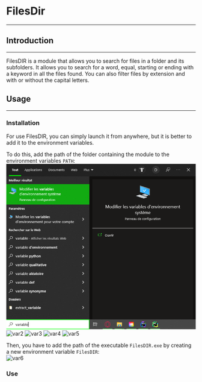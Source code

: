 # FilesDir
***

## Introduction
***

FilesDIR is a module that allows you to search for files in a folder and its subfolders.
It allows you to search for a word, equal, starting or ending with a keyword in all the files found.
You can also filter files by extension and with or without the capital letters.

## Usage
***

### Installation 
For use FilesDIR, you can simply launch it from anywhere, but it is better to add it to the environment variables.   

To do this, add the path of the folder containing the module to the environment variables `PATH`:   
![var1](https://github.com/LaM0uette/FilesDIR/blob/V0.2/docs/img/var1.PNG)
![var2](https://github.com/LaM0uette/FilesDIR/tree/V0.2/docs/img/var2.png)
![var3](https://github.com/LaM0uette/FilesDIR/tree/V0.2/docs/img/var3.png)
![var4](https://github.com/LaM0uette/FilesDIR/tree/V0.2/docs/img/var4.png)
![var5](https://github.com/LaM0uette/FilesDIR/tree/V0.2/docs/img/var5.png)

Then, you have to add the path of the executable `FilesDIR.exe` by creating a new environment variable `FilesDIR`:   
![var6](https://github.com/LaM0uette/FilesDIR/tree/V0.2/docs/img/var6.png)

### Use

